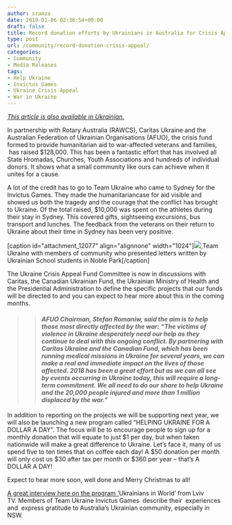 ```yaml
---
author: sramza
date: 2019-01-06 02:36:54+00:00
draft: false
title: Record donation efforts by Ukrainians in Australia for Crisis Appeal
type: post
url: /community/record-donation-crisis-appeal/
categories:
- Community
- Media Releases
tags:
- Help Ukraine
- Invictus Games
- Ukraine Crisis Appeal
- War in Ukraine
---
```


[_This article is also available in Ukrainian._](http://www.ozeukes.com/community/record-donation-crisis-appeal-ukr/)

In partnership with Rotary Australia (RAWCS), Caritas Ukraine and the Australian Federation of Ukrainian Organisations (AFUO), the crisis fund formed to provide humanitarian aid to war-affected veterans and families,  has raised $128,000. This has been a fantastic effort that has involved all State Hromadas, Churches, Youth Associations and hundreds of individual donors. It shows what a small community like ours can achieve when it unites for a cause.


A lot of the credit has to go to Team Ukraine who came to Sydney for the Invictus Games. They made the humanitariancase for aid visible and showed us both the tragedy and the courage that the conflict has brought to Ukraine. Of the total raised, $10,000 was spent on the athletes during their stay in Sydney. This covered gifts, sightseeing excursions, bus transport and lunches. The feedback from the veterans on their return to Ukraine about their time in Sydney has been very positive.




[caption id="attachment_12077" align="alignnone" width="1024"][![](http://www.ozeukes.com/wp-content/uploads/2018/10/MG_7003-1024x683.jpg)
](http://www.ozeukes.com/wp-content/uploads/2018/10/MG_7003.jpg) Team Ukraine with members of community who presented letters written by Ukrainian School students in Noble Park[/caption]


The Ukraine Crisis Appeal Fund Committee is now in discussions with Caritas, the Canadian Ukrainian Fund, the Ukrainian Ministry of Health and the Presidential Administration to define the specific projects that our funds will be directed to and you can expect to hear more about this in the coming months.  





<blockquote>

> 
> #### _AFUO Chairman, Stefan Romaniw, said the aim is to help those most directly affected by the war: “The victims of violence in Ukraine desperately need our help as they continue to deal with this ongoing conflict. By partnering with Caritas Ukraine and the Canadian Fund, which has been running medical missions in Ukraine for several years, we can make a real and immediate impact on the lives of those affected. 2018 has been a great effort but as we can all see by events occurring in Ukraine today, this will require a long-term commitment. We all need to do our share to help Ukraine and the 20,000 people injured and more than 1 million displaced by the war.”_
> 
> 
</blockquote>




In addition to reporting on the projects we will be supporting next year, we will also be launching a new program called “HELPING UKRAINE FOR A DOLLAR A DAY”. The focus will be to encourage people to sign up for a monthly donation that will equate to just $1 per day, but when taken nationwide will make a great difference to Ukraine. Let’s face it, many of us spend five to ten times that on coffee each day! A $50 donation per month will only cost us $30 after tax per month or $360 per year – that’s A DOLLAR A DAY!




Expect to hear more soon, well done and Merry Christmas to all!


[A great interview here on the program ‘](http://1zahid.com/projects/ukrainians-in-the-world/igry-neskorenyh/)Ukrainians in World’ from Lviv TV. Members of Team Ukraine Invictus Games  describe their  experiences and  express gratitude to Australia’s Ukrainian community, especially in NSW.



  
